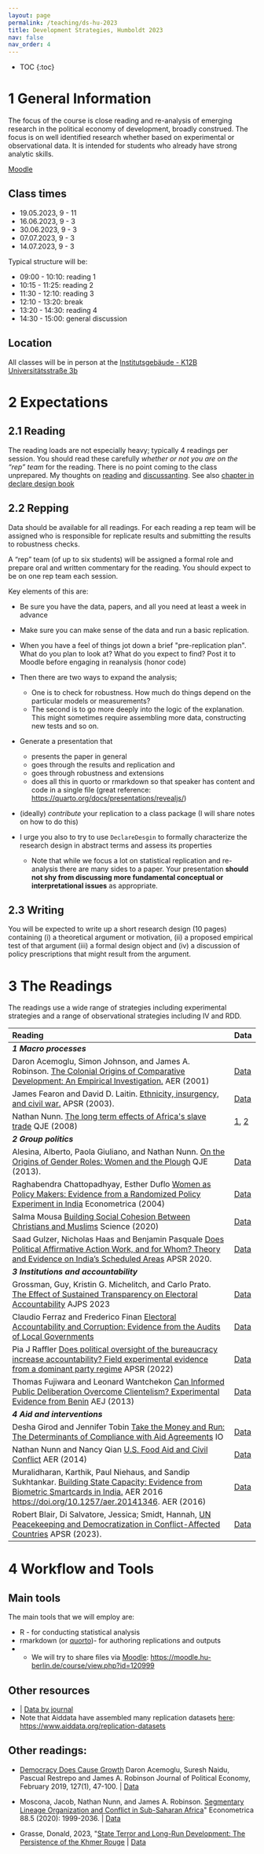 ```yaml
---
layout: page
permalink: /teaching/ds-hu-2023
title: Development Strategies, Humboldt 2023
nav: false
nav_order: 4
---
```


* TOC
{:toc}

# 1 General Information

The focus of the course is close reading and re-analysis of emerging
research in the political economy of development, broadly construed. The
focus is on well identified research whether based on experimental or
observational data. It is intended for  students who already
have strong analytic skills. 

[Moodle](https://moodle.hu-berlin.de/course/view.php?id=120999)

## Class times

* 19.05.2023, 9 - 11 	 
* 16.06.2023, 9 - 3 	
* 30.06.2023, 9 - 3 	 
* 07.07.2023, 9 - 3
* 14.07.2023, 9 - 3 	  

Typical structure will be:

* 09:00 - 10:10: reading 1
* 10:15 - 11:25: reading 2
* 11:30 - 12:10: reading 3
* 12:10 - 13:20: break
* 13:20 - 14:30: reading 4
* 14:30 - 15:00: general discussion

## Location

All classes will be in person at the [Institutsgebäude - K12B Universitätsstraße 3b](https://goo.gl/maps/zvP9kbrmRX4SzM57A)


# 2 Expectations

## 2.1 Reading

The reading loads are not especially heavy; typically 4 readings per session. You
should read these carefully <em>whether or not you are on the “rep” team</em> for the reading. There is no point
coming to the class unprepared. My thoughts on
<a href="https://macartan.github.io/teaching/how-to-read" rel="nofollow">reading</a>
and
<a href="https://macartan.github.io/teaching/how-to-critique" rel="nofollow">discussanting</a>.
See also [chapter in declare design
book](https://book.declaredesign.org/integration.html#reanalysis)

## 2.2 Repping

Data should be available for all readings. For each reading a rep team will be assigned who is responsible for replicate results and submitting the results to robustness checks.


A “rep” team (of up to six students) will be assigned a formal role and prepare oral and written commentary for the reading. You should expect to be on one rep team each session.

Key elements of this are:

-   Be sure you have the data, papers, and all you need at least a week in advance

-   Make sure you can make sense of the data and run a basic replication.
        
-   When you have a feel of things jot down a brief "pre-replication
    plan". What do you plan to look at? What do you expect to find? Post it to Moodle before engaging in reanalysis (honor code)


-   Then there are two ways to expand the analysis;

    -   One is to check for robustness. How much do things depend on the
        particular models or measurements?
    -   The second is to go more deeply into the logic of the
        explanation. This might sometimes require assembling more data,
        constructing new tests and so on.

-   Generate a presentation that

    -   presents the paper in general
    -   goes through the results and replication and
    -   goes through robustness and extensions
    -   does all this in quorto or rmarkdown so that speaker has content
        and code in a single file (great reference:
        <https://quarto.org/docs/presentations/revealjs/>)

-   (ideally) *contribute* your replication to a class package (I will share notes
    on how to do this)

-   I urge you also to try to use `DeclareDesgin` to formally
    characterize the research design in abstract terms and assess its
    properties

    -   Note that while we focus a lot on statistical replication and
        re-analysis there are many sides to a paper. Your presentation
        <strong>should not shy from discussing more fundamental
        conceptual or interpretational issues</strong> as appropriate.

## 2.3 Writing

You will be expected to write up a short research design (10 pages) containing (i) a
theoretical argument or motivation, (ii) a proposed empirical test of
that argument (iii) a formal design object and (iv) a discussion of
policy prescriptions that might result from the argument.

# 3 The Readings

The readings use a wide range of strategies including experimental strategies and a range of observational strategies including IV and RDD. 

| Reading | Data|
|:----------------------------------------------------------------------|------| 
| ***1 Macro processes*** ||
| Daron Acemoglu, Simon Johnson, and James A. Robinson. [The Colonial Origins of  Comparative Development: An Empirical Investigation.](https://www.aeaweb.org/articles?id=10.1257/aer.91.5.1369) AER (2001) | [Data](https://www.dropbox.com/s/eo52btkmmnghz5p/colonial_origins.zip?dl=0) |
|   James Fearon and David D. Laitin. [Ethnicity, insurgency, and civil war.](https://www.cambridge.org/core/journals/american-political-science-review/article/ethnicity-insurgency-and-civil-war/B1D5D0E7C782483C5D7E102A61AD6605) APSR (2003). | [Data](https://dataverse.harvard.edu/dataset.xhtml?persistentId=hdl:1902.1/15494&studyListingIndex=0_14cad01debd1b93cb895c757128e) |
|  Nathan Nunn. [The long term effects of Africa's slave trade](https://scholar.harvard.edu/sites/scholar.harvard.edu/files/nunn/files/empirical_slavery.pdf) QJE (2008)  |  [1](https://scholar.harvard.edu/files/nunn/files/slave_trade_qje_replication_dataset.zip),  [2](https://scholar.harvard.edu/files/nunn/files/murdock_shapefile.zip) |
|***2 Group politics***
|Alesina, Alberto, Paola Giuliano, and Nathan Nunn. [On the Origins of Gender Roles: Women and the Plough](https://scholar.harvard.edu/files/nunn/files/alesina_giuliano_nunn_qje_2013.pdf) QJE (2013).  | [Data](https://scholar.harvard.edu/files/nunn/files/alesina_giuliano_nunn_qje_2013_replication_materials.zip)
|Raghabendra Chattopadhyay, Esther Duflo [Women as Policy Makers: Evidence from a Randomized Policy Experiment in India](https://dataverse.harvard.edu/dataset.xhtml?persistentId=hdl:1902.1/USBFNOMLAT)  Econometrica (2004) | [Data](https://dspace.mit.edu/handle/1721.1/39126) |
| Salma Mousa [Building Social Cohesion Between Christians and Muslims](https://www.science.org/doi/10.1126/science.abb3153)  Science (2020)| [Data](https://zenodo.org/record/3942437#.ZFOWCs5BwuU)|
|Saad Gulzer, Nicholas Haas and Benjamin Pasquale [Does Political Affirmative Action Work, and for Whom? Theory and Evidence on India’s Scheduled Areas](https://www.dropbox.com/s/8nld36xcwrnuffq/scheduledareas_apsr.pdf?raw=1) APSR 2020. | [Data](https://dataverse.harvard.edu/dataset.xhtml?persistentId=doi:10.7910/DVN/BOWEJG)|
|***3 Institutions and accountability***||
| Grossman, Guy, Kristin G. Michelitch, and Carlo Prato. [The Effect of Sustained Transparency on Electoral Accountability](https://osf.io/qwcek/)  AJPS 2023 | [Data](https://dataverse.harvard.edu/dataset.xhtml?persistentId=doi:10.7910/DVN/2E4MOZ) | 
| Claudio Ferraz and Frederico Finan [Electoral Accountability and Corruption: Evidence from the Audits of Local Governments](https://www.aeaweb.org/articles?id=10.1257/aer.101.4.1274)  | [Data](https://www.openicpsr.org/openicpsr/project/112431/version/V1/view)| 
| Pia J Raffler [Does political oversight of the bureaucracy increase accountability? Field experimental evidence from a dominant party regime](https://www.cambridge.org/core/journals/american-political-science-review/article/does-political-oversight-of-the-bureaucracy-increase-accountability-field-experimental-evidence-from-a-dominant-party-regime/AC27020BB300F34C70380C5AA1BF77F1)  APSR (2022) | [Data](https://dataverse.harvard.edu/dataset.xhtml?persistentId=doi:10.7910/DVN/SI0NQF)| 
| Thomas Fujiwara and Leonard Wantchekon [Can Informed Public Deliberation Overcome Clientelism?  Experimental Evidence from Benin](https://www.princeton.edu/~fujiwara/papers/benin_site.pdf) AEJ (2013)| [Data](https://www.openicpsr.org/openicpsr/project/113869/version/V1/view?path=/openicpsr/113869/fcr:versions/V1/20110167_data&type=folder)| 
| ***4 Aid and interventions*** | |
| Desha Girod and Jennifer Tobin [Take the Money and Run: The Determinants of Compliance with Aid Agreements](https://www.cambridge.org/core/journals/international-organization/article/take-the-money-and-run-the-determinants-of-compliance-with-aid-agreements/BCFEA1780A1261E4EED6390148A5D93E) IO  |[Data](https://www.cambridge.org/core/journals/international-organization/article/take-the-money-and-run-the-determinants-of-compliance-with-aid-agreements/BCFEA1780A1261E4EED6390148A5D93E#supplementary-materials)| 
|Nathan Nunn and Nancy Qian [U.S. Food Aid and Civil Conflict](http://scholar.harvard.edu/files/nunn/files/faidconf_20130806_final_0.pdf)  AER (2014) | [Data](https://scholar.harvard.edu/files/nunn/files/nunn_qian_aer_2014_replication_files.zip)|
| Muralidharan, Karthik, Paul Niehaus, and Sandip Sukhtankar. [Building State Capacity: Evidence from Biometric Smartcards in India.](https://econweb.ucsd.edu/~pniehaus/papers/statecapacity.pdf) AER 2016 https://doi.org/10.1257/aer.20141346. AER (2016) | [Data](https://www.openicpsr.org/openicpsr/project/113012/version/V1/view) |
| Robert Blair,  Di Salvatore, Jessica; Smidt, Hannah, [UN Peacekeeping and Democratization in Conflict-Affected Countries](https://www.cambridge.org/core/journals/american-political-science-review/article/un-peacekeeping-and-democratization-in-conflictaffected-countries/7E5374C9417523612CF2626935FAB95D)  APSR (2023). | [Data](https://dataverse.harvard.edu/dataset.xhtml?persistentId=doi:10.7910/DVN/UOYDHN) | 

# 4 Workflow and Tools

## Main tools

The main tools that we will employ are:

-  R - for conducting statistical analysis 
-  rmarkdown (or [quorto](https://quarto.org/))- for authoring replications and outputs
-  *  We will try to share files via [Moodle](https://moodle.hu-berlin.de/course/view.php?id=120999): https://moodle.hu-berlin.de/course/view.php?id=120999

## Other resources

*  | [Data by journal](https://www.poliscidata.com/pages/journalReplicationData.php)
* Note that Aiddata have assembled many replication datasets [here](https://www.aiddata.org/replication-datasets): https://www.aiddata.org/replication-datasets


## Other readings:

* [Democracy Does Cause Growth](https://economics.mit.edu/sites/default/files/inline-files/Democracy%20Does%20Cause%20Growth.pdf)
Daron Acemoglu, Suresh Naidu, Pascual Restrepo and James A. Robinson
Journal of Political Economy, February 2019, 127(1), 47-100.
 | [Data](https://economics.mit.edu/sites/default/files/inline-files/replication_files_ddcg%20%281%29.rar)

* Moscona, Jacob, Nathan Nunn, and James A. Robinson. [Segmentary Lineage Organization and Conflict in Sub-Saharan Africa](https://scholar.harvard.edu/files/nunn/files/moscona_nunn_robinson_ecma_2020.pdf)" Econometrica 88.5 (2020): 1999-2036.  | [Data](https://www.econometricsociety.org/sites/default/files/16327_Data_and_Programs.zip)

* Grasse, Donald, 2023, "[State Terror and Long-Run Development: The Persistence of the Khmer Rouge](https://www.cambridge.org/core/journals/american-political-science-review/article/state-terror-and-longrun-development-the-persistence-of-the-khmer-rouge/76C4079B79EC17C7F9EA02CD23422F29)  | [Data](https://dataverse.harvard.edu/dataset.xhtml?persistentId=doi:10.7910/DVN/RK5GOH)
